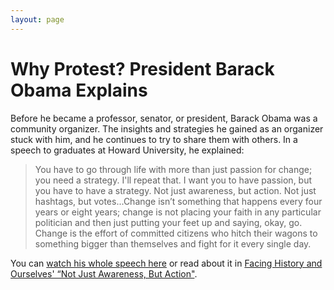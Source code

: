 ```yaml
---
layout: page
---
```


Why Protest? President Barack Obama Explains
=================

Before he became a professor, senator, or president, Barack Obama was a community organizer. The insights and strategies he gained as an organizer stuck with him, and he continues to try to share them with others. In a speech to graduates at Howard University, he explained:

>You have to go through life with more than just passion for change; you need a strategy. I'll repeat that. I want you to have passion, but you have to have a strategy. Not just awareness, but action. Not just hashtags, but votes...Change isn’t something that happens every four years or eight years; change is not placing your faith in any particular politician and then just putting your feet up and saying, okay, go. Change is the effort of committed citizens who hitch their wagons to something bigger than themselves and fight for it every single day.

You can [watch his whole speech here](https://www.politico.com/story/2016/05/obamas-howard-commencement-transcript-222931) or read about it in [Facing History and Ourselves' “Not Just Awareness, But Action"](https://www.facinghistory.org/holocaust-and-human-behavior/chapter-12/not-just-awareness-action). 
